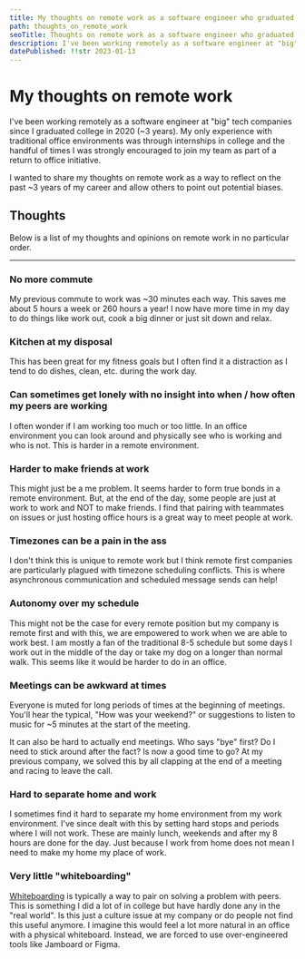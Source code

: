 ```yaml
---
title: My thoughts on remote work as a software engineer who graduated during the pandemic
path: thoughts_on_remote_work
seoTitle: Thoughts on remote work as a software engineer who graduated during the pandemic
description: I've been working remotely as a software engineer at "big" tech companies since I graduated college in 2020 with little to no traditional office experience. Here are some of my thoughts on remote work.
datePublished: !!str 2023-01-13
---
```


# My thoughts on remote work

I've been working remotely as a software engineer at "big" tech companies since I graduated college in 2020 (~3 years). My only experience with traditional office environments was through internships in college and the handful of times I was strongly encouraged to join my team as part of a return to office initiative.

I wanted to share my thoughts on remote work as a way to reflect on the past ~3 years of my career and allow others to point out potential biases.

## Thoughts

Below is a list of my thoughts and opinions on remote work in no particular order.

---

### No more commute

My previous commute to work was ~30 minutes each way. This saves me about 5 hours a week or 260 hours a year! I now have more time in my day to do things like work out, cook a big dinner or just sit down and relax.

### Kitchen at my disposal

This has been great for my fitness goals but I often find it a distraction as I tend to do dishes, clean, etc. during the work day.

### Can sometimes get lonely with no insight into when / how often my peers are working

I often wonder if I am working too much or too little. In an office environment you can look around and physically see who is working and who is not. This is harder in a remote environment.

### Harder to make friends at work

This might just be a me problem. It seems harder to form true bonds in a remote environment. But, at the end of the day, some people are just at work to work and NOT to make friends. I find that pairing with teammates on issues or just hosting office hours is a great way to meet people at work.

### Timezones can be a pain in the ass

I don't think this is unique to remote work but I think remote first companies are particularly plagued with timezone scheduling conflicts. This is where asynchronous communication and scheduled message sends can help!

### Autonomy over my schedule

This might not be the case for every remote position but my company is remote first and with this, we are empowered to work when we are able to work best. I am mostly a fan of the traditional 8-5 schedule but some days I work out in the middle of the day or take my dog on a longer than normal walk. This seems like it would be harder to do in an office.

### Meetings can be awkward at times

Everyone is muted for long periods of times at the beginning of meetings. You'll hear the typical, "How was your weekend?" or suggestions to listen to music for ~5 minutes at the start of the meeting.

It can also be hard to actually end meetings. Who says "bye" first? Do I need to stick around after the fact? Is now a good time to go? At my previous company, we solved this by all clapping at the end of a meeting and racing to leave the call.

### Hard to separate home and work

I sometimes find it hard to separate my home environment from my work environment. I've since dealt with this by setting hard stops and periods where I will not work. These are mainly lunch, weekends and after my 8 hours are done for the day. Just because I work from home does not mean I need to make my home my place of work.

### Very little "whiteboarding"

[Whiteboarding](https://www.wikiwand.com/en/Whiteboarding) is typically a way to pair on solving a problem with peers. This is something I did a lot of in college but have hardly done any in the "real world". Is this just a culture issue at my company or do people not find this useful anymore. I imagine this would feel a lot more natural in an office with a physical whiteboard. Instead, we are forced to use over-engineered tools like Jamboard or Figma.
